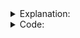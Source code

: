 <details>
  <summary>Explanation: </summary>
<br>

  <a href="https://youtu.be/aAALKHLeexw?si=wDbOfdP-h4NTlU1z"> Source Link </a>

</details>

<details>
  <summary>Code: </summary>


```
const int sz = 1001;
int a[sz], tree[sz], n ;

void build_update(int i, int val){
  for( ; i<=sz; i+=(i&(i*(-1))) ) tree[i] += val ;
}

ll query(ll n){
    ll res = 0 ;
    for ( ; n > 0; n -= n & -n) res+=tree[n];
    return res ;
}

int main() {

    cin >> n ;

    memset(tree,0,sizeof(tree));
    fr(i,1,n+1) {
        cin >> a[i];
        build_update(i,a[i]);
        //fr(j,1,n+1) cout << tree[j] <<" "; cout << endl;
    }

    cout << query(7) << endl;

return 0 ;
}

```


</details>
